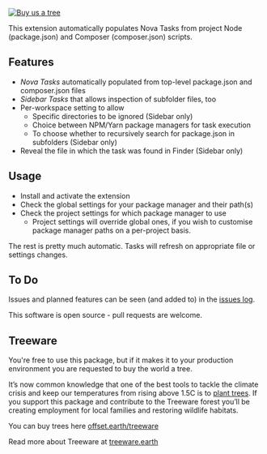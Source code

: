 [![Buy us a tree](https://img.shields.io/badge/Treeware-%F0%9F%8C%B3-lightgreen?style=for-the-badge)](https://offset.earth/treeware?gift-trees)

This extension automatically populates Nova Tasks from project Node (package.json) and Composer (composer.json) scripts.

## Features

- _Nova Tasks_ automatically populated from top-level package.json and composer.json files
- _Sidebar Tasks_ that allows inspection of subfolder files, too
- Per-workspace setting to allow
  - Specific directories to be ignored (Sidebar only)
  - Choice between NPM/Yarn package managers for task execution
  - To choose whether to recursively search for package.json in subfolders (Sidebar only)
- Reveal the file in which the task was found in Finder (Sidebar only)

## Usage

- Install and activate the extension
- Check the global settings for your package manager and their path(s)
- Check the project settings for which package manager to use
  - Project settings will override global ones, if you wish to customise package manager paths on a per-project basis.

The rest is pretty much automatic. Tasks will refresh on appropriate file or settings changes.

## To Do

Issues and planned features can be seen (and added to) in the [issues log](https://github.com/little-green-man/nova-taskfinder/issues).

This software is open source - pull requests are welcome.

## Treeware

You're free to use this package, but if it makes it to your production environment you are requested to buy the world a tree.

It’s now common knowledge that one of the best tools to tackle the climate crisis and keep our temperatures from rising above 1.5C is to <a href="https://www.bbc.co.uk/news/science-environment-48870920">plant trees</a>. If you support this package and contribute to the Treeware forest you’ll be creating employment for local families and restoring wildlife habitats.

You can buy trees here [offset.earth/treeware](https://offset.earth/treeware?gift-trees)

Read more about Treeware at [treeware.earth](http://treeware.earth)
